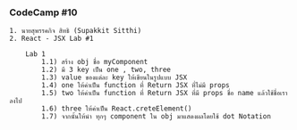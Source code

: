 ### CodeCamp #10
    1. นายสุพรรคกิจ สิทธิ (Supakkit Sitthi)
    2. React - JSX Lab #1

        Lab 1
            1.1) สร้าง obj ชื่อ myComponent
            1.2) มี 3 key เป็น one , two, three
            1.3) value ของแต่ละ key ให้เขียนในรูปแบบ JSX
            1.4) one ให้ค่าเป็น function ที่ Return JSX ที่ไม่มี props 
            1.5) two ให้ค่าเป็น function ที่ Return JSX ที่มี props ชื่อ name แล้วใช้ชื่อเราลงไป
            1.6) three ให้ค่าเป็น React.creteElement()
            1.7) จากนั้นให้นำ ทุกๆ component ใน obj มาแสดงผลโดยใช้ dot Notation